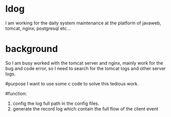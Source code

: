 # ldog
I am working for the daily system maintenance at the platform of javaweb, tomcat, nginx, postgresql etc...

# background
So I am busy worked with the tomcat server and nginx, mainly work for the bug and code error, so I need to search for the tomcat logs and other
server logs. 

#purpose
I want to use some c code to solve this tedious work.

#function:
1. config the log full path in the config files.
2. generate the record log which contain the full flow of the client event
